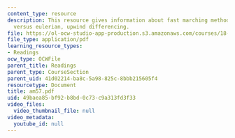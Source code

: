 ```yaml
---
content_type: resource
description: This resource gives information about fast marching method, lagrangian
  versus eulerian, upwind differencing.
file: https://ol-ocw-studio-app-production.s3.amazonaws.com/courses/18-086-mathematical-methods-for-engineers-ii-spring-2006/49baea85bf92b8bd0c73c9a313fd3f33_am57.pdf
file_type: application/pdf
learning_resource_types:
- Readings
ocw_type: OCWFile
parent_title: Readings
parent_type: CourseSection
parent_uid: 41d02214-ba8c-5a98-825c-8bbb215605f4
resourcetype: Document
title: am57.pdf
uid: 49baea85-bf92-b8bd-0c73-c9a313fd3f33
video_files:
  video_thumbnail_file: null
video_metadata:
  youtube_id: null
---
```

